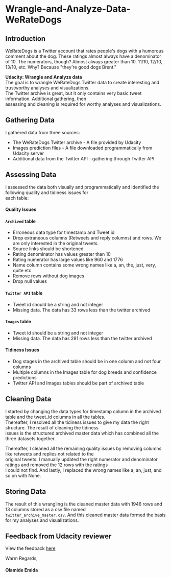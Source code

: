 # Wrangle-and-Analyze-Data-WeRateDogs

## Introduction
WeRateDogs is a Twitter account that rates people's dogs with a humorous comment about the dog. These ratings almost always have a denominator of 10. The numerators, though? Almost always greater than 10. 11/10, 12/10, 13/10, etc. Why? Because "they're good dogs Brent."

**Udacity: Wrangle and Analyze data** <br>
The goal is to wrangle WeRateDogs Twitter data to create interesting and trustworthy analyses and visualizations. <br>
The Twitter archive is great, but it only contains very basic tweet information. Additional gathering, then <br>
assessing and cleaning is required for worthy analyses and visualizations.


## Gathering Data
I gathered data from three sources:
- The WeRateDogs Twitter archive - A file provided by Udacity
- Images prediction files - A file downloaded programmatically from Udacity server
- Additional data from the Twitter API - gathering through Twitter API

## Assessing Data
I assessed the data both visually and programmatically and identified the following quality and tidiness issues for <br>
each table:
#### Quality Issues
#### `Archived` table

- Erroneous data type for timestamp and Tweet id
- Drop extraneous columns (Retweets and reply columns) and rows. We are only interested in the original tweets.
- Source links should be shortened
- Rating denominator has values greater than 10
- Rating numerator has large values like 960 and 1776
- Name column contains some wrong names like a, an, the, just, very, quite etc
- Remove rows without dog images
- Drop null values

#### `Twitter API` table
- Tweet id should be a string and not integer
- Missing data. The data has 33 rows less than the twitter archived

#### `Images` table
- Tweet id should be a string and not integer
- Missing data. The data has 281 rows less than the twitter archived

#### Tidiness Issues

- Dog stages in the archived table should be in one column and not four columns
- Multiple columns in the Images table for dog breeds and confidence predictions
- Twitter API and Images tables should be part of archived table

## Cleaning Data
I started by changing the data types for timestamp column in the archived table and the tweet_id columns in all the tables. <br>
Thereafter, I resolved all the tidiness issues to give my data the right structure. The result of cleaning the tidiness <br>
issues is the structured archived master data which has combined all the three datasets together.

Thereafter, I cleaned all the remaining quality issues by removing columns like retweets and replies not related to the <br>
original tweets. I manually updated the right numerator and denominator ratings and removed the 12 rows with the ratings <br> 
I could not find. And lastly, I replaced the wrong names like a, an, just, and so on with None. 

## Storing Data
The result of this wrangling is the cleaned master data with 1946 rows and 13 columns stored as a csv file named <br>
`twitter_archive_master.csv`. And this cleaned master data formed the basis for my analyses and visualizations.

## Feedback from Udacity reviewer
View the feedback [here](https://drive.google.com/file/d/1X2kwGYhrl3jJHU9JBBboxYFl5NiimupN/view?usp=sharing)

Warm Regards,
#### Olamide Emida
